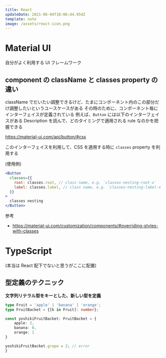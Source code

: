 ```yaml
---
title: React
updateDate: 2021-06-04T10:06:44.954Z
template: note
image: /assets/react-icon.png
---
```

# Material UI
自分がよく利用する UI フレームワーク
## component の className と classes property の違い
className でだいたい調整できるけど、たまにコンポーネント内のこの部分だけ調整したいというユースケースがある
その時のために、コンポーネント毎にインターフェイスが定義されている
例えば、`Button` には以下のインターフェイスがある
Description を読んで、どのタイミングで適用される rule なのかを把握できる

https://material-ui.com/api/button/#css

このインターフェイスを利用して、CSS を適用する時に `classes` property を利用する

(使用例)
```jsx
<Button
  classes={{
    root: classes.root, // class name, e.g. `classes-nesting-root-x`
    label: classes.label, // class name, e.g. `classes-nesting-label-x`
  }}
>
  classes nesting
</Button>
```

参考
- https://material-ui.com/customization/components/#overriding-styles-with-classes

# TypeScript
(本当は React 配下でないと思うがここに配置)
## 型定義のテクニック
**文字列リテラル型をキーとした、新しい型を定義**
```ts
type Fruit = 'apple' | 'banana' | 'orange';
type FruitBacket = {[k in Fruit]: number};

const yoshikiFruitBacket: FruitBacket = {
    apple: 2,
    banana: 0,
    orange: 1
}

yoshikiFruitBacket.grape = 2; // error
}
